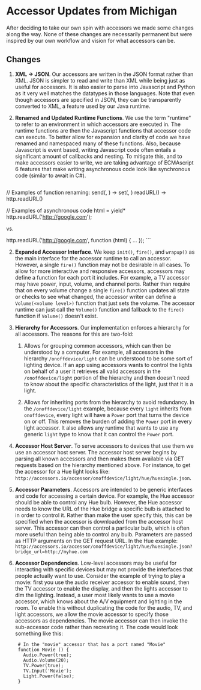 Accessor Updates from Michigan
==============================

After deciding to take our own spin with accessors we made some changes along
the way. None of these changes are necessarily permanent but were inspired
by our own workflow and vision for what accessors can be.


Changes
-------

1. **XML -> JSON**. Our accessors are written in the JSON format rather than
XML. JSON is simpler to read and write than XML while being just as useful for accessors.
It is also easier to parse into Javascript and Python as it very well matches
the datatypes in those languages. Note that even though accessors are specified
in JSON, they can be transparently converted to XML, a feature used by our Java
runtime.

2. **Renamed and Updated Runtime Functions**. We use the term "runtime" to refer to an
environment in which accessors are executed in. The runtime functions are
then the Javascript functions that accessor code can execute. To better allow
for expansion and clarity of code we have renamed and namespaced many of these
functions. Also, because Javascript is event based, writing Javascript code
often entails a significant amount of callbacks and nesting. To mitigate this,
and to make accessors easier to write, we are taking advantage of ECMAscript
6 features that make writing asynchronous code look like synchronous code
(similar to await in C#).

    ```javascript
// Examples of function renaming:
send(<value>, <port name>) -> set(<port name>, <value>)
readURL(<url>) -> http.readURL(<url>)

// Examples of asynchronous code
html = yield* http.readURL('http://google.com');

vs.

http.readURL('http://google.com', function (html) {
	...
});
    ```

2. **Expanded Accessor Interface**. We keep `init()`, `fire()`, and `wrapup()`
as the main interface for the accessor runtime to call an accessor. However,
a single `fire()` function may not be desirable in all cases. To allow for
more interactive and responsive accessors, accessors may define a function
for each port it includes. For example, a TV accessor may have power, input,
volume, and channel ports. Rather than require that on every volume change
a single `fire()` function updates all state or checks to see what changed,
the accessor writer can define a `Volume(<volume level>)` function that
just sets the volume. The accessor runtime can just call the `Volume()` function
and fallback to the `fire()` function if `Volume()` doesn't exist.


3. **Hierarchy for Accessors**. Our implementation enforces a hierarchy for
all accessors. The reasons for this are two-fold:

    1. Allows for grouping common accessors, which can then be understood by
    a computer. For example, all accessors in the hierarchy `/onoffdevice/light`
    can be understood to be some sort of lighting device. If an app using
    accessors wants to control the lights on behalf of a user it retrieves all
    valid accessors in the `/onoffdevice/light` portion of the hierarchy and
    then doesn't need to know about the specific characteristics of the light,
    just that it is a light.

    2. Allows for inheriting ports from the hierarchy to avoid redundancy. In
    the `/onoffdevice/light` example, because every `light` inherits from
    `onoffdevice`, every light will have a `Power` port that turns the
    device on or off. This removes the burden of adding the `Power` port in
    every light accessor. It also allows any runtime that wants to use
    any generic `light` type to know that it can control the `Power` port.


4. **Accessor Host Server**. To serve accessors to devices that use them
we use an accessor host server. The accessor host server begins by parsing all
known accessors and then makes them available via GET requests based on
the hierarchy mentioned above. For instance, to get the accessor for a Hue
light looks like: `http://accessors.io/accessor/onoffdevice/light/hue/huesingle.json`.


5. **Accessor Parameters**. Accessors are intended to be generic interfaces and
code for accessing a certain device. For example, the Hue accessor should be
able to control any Hue bulb. However, the Hue accessor needs to know the URL
of the Hue bridge a specific bulb is attached to in order to control it. Rather
than make the user specify this, this can be specified when the accessor is
downloaded from the accessor host server. This accessor can then
control a particular bulb, which is often more useful than being able
to control any bulb. Parameters are passed as HTTP arguments on the GET request
URL. In the Hue example:
`http://accessors.io/accessor/onoffdevice/light/hue/huesingle.json?bridge_url=http://myhue.com`


6. **Accessor Dependencies**. Low-level accessors may be useful for interacting
with specific devices but may not provide the interfaces that people actually
want to use. Consider the example of trying to play a movie: first you use
the audio receiver accessor to enable sound, then the TV accessor to enable the
display, and then the lights accessor to dim the lighting. Instead, a user most likely
wants to use a movie accessor, which knows about the A/V equipment and lighting in the
room. To enable this without duplicating the code
for the audio, TV, and light accessors, we allow the movie accessor to specify
those accessors as dependencies. The movie accessor can then invoke the
sub-accessor code rather than recreating it. The code would look something like
this:

        # In the "movie" accessor that has a port named "Movie"
        function Movie () {
          Audio.Power(true);
          Audio.Volume(20);
          TV.Power(true);
          TV.Input('Movie');
          Light.Power(false);
        }






